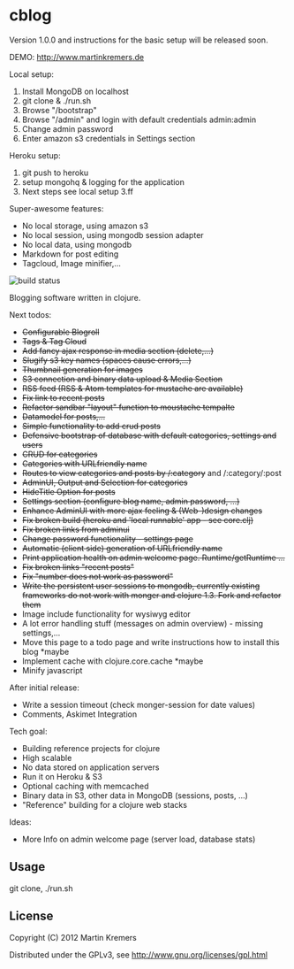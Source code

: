 # cblog
Version 1.0.0 and instructions for the basic setup will be released soon. 

DEMO: http://www.martinkremers.de

Local setup: 

1. Install MongoDB on localhost
2. git clone & ./run.sh
3. Browse "/bootstrap"
4. Browse "/admin" and login with default credentials admin:admin
5. Change admin password
6. Enter amazon s3 credentials in Settings section
 
Heroku setup:

1. git push to heroku
2. setup mongohq & logging for the application
3. Next steps see local setup 3.ff

Super-awesome features:

- No local storage, using amazon s3
- No local session, using mongodb session adapter
- No local data,    using mongodb 
- Markdown for post editing
- Tagcloud, Image minifier,...

![build status](https://secure.travis-ci.org/kremers/cblog.png?branch=master)

Blogging software written in clojure. 

Next todos:

* <del>Configurable Blogroll</del>
* <del>Tags & Tag Cloud</del>
* <del>Add fancy ajax response in media section (delete,...)</del>
* <del>Slugify s3 key names (spaces cause errors,...)</del>
* <del>Thumbnail generation for images</del>
* <del>S3 connection and binary data upload & Media Section</del>
* <del>RSS feed (RSS & Atom templates for mustache are available)</del>
* <del>Fix link to recent posts</del>
* <del>Refactor sandbar "layout" function to moustache tempalte</del>
* <del>Datamodel for posts,...</del>
* <del>Simple functionality to add crud posts</del>
* <del>Defensive bootstrap of database with default categories, settings and users</del>
* <del>CRUD for categories</del>
* <del>Categories with URLfriendly name</del>
* <del>Routes to view categories and posts by /:category</del> and /:category/:post
* <del>AdminUI, Output and Selection for categories</del>
* <del>HideTitle Option for posts</del>
* <del>Settings section (configure blog name, admin password, ...)</del>
* <del>Enhance AdminUI with more ajax feeling & (Web-)design changes</del>
* <del>Fix broken build (heroku and 'local runnable' app - see core.clj)</del>
* <del>Fix broken links from adminui</del>
* <del>Change password functionality - settings page</del>
* <del>Automatic (client side) generation of URLfriendly name</del>
* <del>Print application health on admin welcome page.  Runtime/getRuntime ...</del>
* <del>Fix broken links "recent posts"</del>
* <del>Fix "number does not work as password"</del>
* <del>Write the persistent user sessions to mongodb, currently existing frameworks do not work with monger and clojure 1.3. Fork and refactor them</del>
* Image include functionality for wysiwyg editor
* A lot error handling stuff (messages on admin overview) - missing settings,...
* Move this page to a todo page and write instructions how to install this blog *maybe
* Implement cache with clojure.core.cache *maybe
* Minify javascript

After initial release:
* Write a session timeout (check monger-session for date values)
* Comments, Askimet Integration

Tech goal:

* Building reference projects for clojure
* High scalable
* No data stored on application servers
* Run it on Heroku & S3
* Optional caching with memcached
* Binary data in S3, other data in MongoDB (sessions, posts, ...)
* "Reference" building for a clojure web stacks

Ideas: 

* More Info on admin welcome page (server load, database stats)

## Usage

git clone, ./run.sh

## License

Copyright (C) 2012 Martin Kremers

Distributed under the GPLv3, see http://www.gnu.org/licenses/gpl.html
